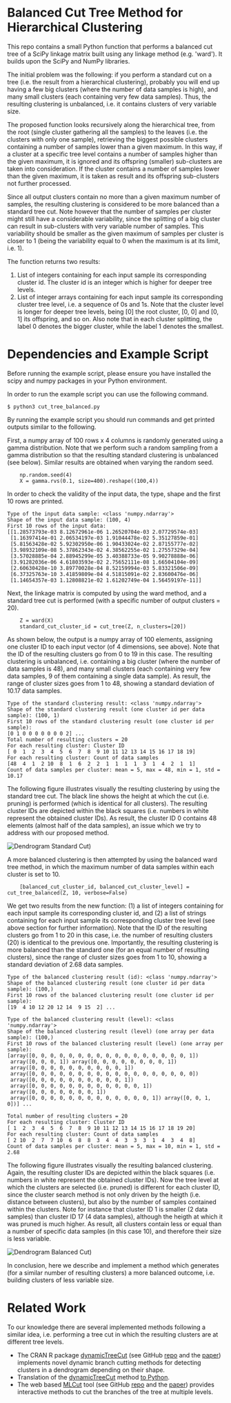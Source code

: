 # Balanced Cut Tree Method for Hierarchical Clustering

This repo contains a small Python function that performs a balanced cut tree of a SciPy linkage matrix built using any linkage method (e.g. 'ward'). It builds upon the SciPy and NumPy libraries.

The initial problem was the following: if you perform a standard cut on a tree (i.e. the result from a hierarchical clustering), probably you will end up having a few big clusters (where the number of data samples is high), and many small clusters (each containing very few data samples). Thus, the resulting clustering is unbalanced, i.e. it contains clusters of very variable size.

The proposed function looks recursively along the hierarchical tree, from the root (single cluster gathering all the samples) to the leaves (i.e. the clusters with only one sample), retrieving the biggest possible clusters containing a number of samples lower than a given maximum. In this way, if a cluster at a specific tree level contains a number of samples higher than the given maximum, it is ignored and its offspring (smaller) sub-clusters are taken into consideration. If the cluster contains a number of samples lower than the given maximum, it is taken as result and its offspring sub-clusters not further processed.

Since all output clusters contain no more than a given maximum number of samples, the resulting clustering is considered to be more balanced than a standard tree cut. Note however that the number of samples per cluster might still have a considerable variability, since the splitting of a big cluster can result in sub-clusters with very variable number of samples. This variability should be smaller as the given maximum of samples per cluster is closer to 1 (being the variability equal to 0 when the maximum is at its limit, i.e. 1).

The function returns two results: 
1. List of integers containing for each input sample its corresponding cluster id. The cluster id is an integer which is higher for deeper tree levels.
2. List of integer arrays containing for each input sample its corresponding cluster tree level, i.e. a sequence of 0s and 1s. Note that the cluster level is longer for deeper tree levels, being [0] the root cluster, [0, 0] and [0, 1] its offspring, and so on. Also note that in each cluster splitting, the label 0 denotes the bigger cluster, while the label 1 denotes the smallest.

# Dependencies and Example Script

Before running the example script, please ensure you have installed the scipy and numpy packages in your Python environment.

In order to run the example script you can use the following command.

```
$ python3 cut_tree_balanced.py
```

By running the example script you should run commands and get printed outputs similar to the following.

First, a numpy array of 100 rows x 4 columns is randomly generated using a gamma distribution. Note that we perform such a random sampling from a gamma distribution so that the resulting standard clustering is unbalanced (see below). Similar results are obtained when varying the random seed.

```
    np.random.seed(4)
    X = gamma.rvs(0.1, size=400).reshape((100,4))
```

In order to check the validity of the input data, the type, shape and the first 10 rows are printed.

```
Type of the input data sample: <class 'numpy.ndarray'>
Shape of the input data sample: (100, 4)
First 10 rows of the input data:
[[1.28573793e-03 8.12672961e-06 1.26520704e-03 2.07729574e-03]
 [1.16397414e-01 2.06534197e-03 1.91044478e-02 5.35127859e-01]
 [5.81563428e-02 5.92302950e-06 1.90433024e-02 2.87155777e-02]
 [3.98932109e-08 5.37862343e-02 4.38562255e-02 1.27557329e-04]
 [3.57028885e-04 2.88945299e-05 3.40388733e-05 9.90278888e-06]
 [3.91282036e-06 4.61803593e-02 2.75652111e-08 1.66504104e-09]
 [2.60630428e-10 3.89770028e-04 8.52159994e-03 5.83321506e-09]
 [6.37325763e-10 3.41859809e-04 4.51815091e-02 2.83600476e-06]
 [1.14654357e-03 1.12808821e-02 1.61202749e-04 1.56459197e-11]]
```

Next, the linkage matrix is computed by using the ward method, and a standard tree cut is performed (with a specific number of output clusters = 20). 

```
    Z = ward(X)
    standard_cut_cluster_id = cut_tree(Z, n_clusters=[20])
```

As shown below, the output is a numpy array of 100 elements, assigning one cluster ID to each input vector (of 4 dimensions, see above). Note that the ID of the resulting clusters go from 0 to 19 in this case. The resulting clustering is unbalanced, i.e. containing a big cluster (where the number of data samples is 48), and many small clusters (each containing very few data samples, 9 of them containing a single data sample). As result, the range of cluster sizes goes from 1 to 48, showing a standard deviation of 10.17 data samples.

```
Type of the standard clustering result: <class 'numpy.ndarray'>
Shape of the standard clustering result (one cluster id per data sample): (100, 1)
First 10 rows of the standard clustering result (one cluster id per sample):
[0 1 0 0 0 0 0 0 0 2] ...
Total number of resulting clusters = 20
For each resulting cluster: Cluster ID
[ 0  1  2  3  4  5  6  7  8  9 10 11 12 13 14 15 16 17 18 19]
For each resulting cluster: Count of data samples
[48  4  1  2 10  8  1  6  2  2  1  1  1  1  3  1  4  2  1  1]
Count of data samples per cluster: mean = 5, max = 48, min = 1, std = 10.17
```

The following figure illustrates visually the resulting clustering by using the standard tree cut. The black line shows the height at which the cut (i.e. pruning) is performed (which is identical for all clusters). The resulting cluster IDs are depicted within the black squares (i.e. numbers in white represent the obtained cluster IDs). As result, the cluster ID 0 contains 48 elements (almost half of the data samples), an issue which we try to address with our proposed method.

![Dendrogram Standard Cut)](dendrogram_1_standard_cut.png?raw=true "Dendrogram Standard Cut")

A more balanced clustering is then attempted by using the balanced ward tree method, in which the maximum number of data samples within each cluster is set to 10. 

```
    [balanced_cut_cluster_id, balanced_cut_cluster_level] = cut_tree_balanced(Z, 10, verbose=False)
```

We get two results from the new function: (1) a list of integers containing for each input sample its corresponding cluster id, and (2) a list of strings containing for each input sample its corresponding cluster tree level (see above section for further information). Note that the ID of the resulting clusters go from 1 to 20 in this case, i.e. the number of resulting clusters (20) is identical to the previous one. Importantly, the resulting clustering is more balanced than the standard one (for an equal number of resulting clusters), since the range of cluster sizes goes from 1 to 10, showing a standard deviation of 2.68 data samples.

```
Type of the balanced clustering result (id): <class 'numpy.ndarray'>
Shape of the balanced clustering result (one cluster id per data sample): (100,)
First 10 rows of the balanced clustering result (one cluster id per sample):
[19  4 10 12 20 12 14  9 15  2] ...

Type of the balanced clustering result (level): <class 'numpy.ndarray'>
Shape of the balanced clustering result (level) (one array per data sample): (100,)
First 10 rows of the balanced clustering result (level) (one array per sample):
[array([0, 0, 0, 0, 0, 0, 0, 0, 0, 0, 0, 0, 0, 0, 0, 0, 0, 1])
 array([0, 0, 0, 1]) array([0, 0, 0, 0, 0, 0, 0, 0, 1])
 array([0, 0, 0, 0, 0, 0, 0, 0, 0, 0, 1])
 array([0, 0, 0, 0, 0, 0, 0, 0, 0, 0, 0, 0, 0, 0, 0, 0, 0, 0])
 array([0, 0, 0, 0, 0, 0, 0, 0, 0, 0, 1])
 array([0, 0, 0, 0, 0, 0, 0, 0, 0, 0, 0, 0, 1])
 array([0, 0, 0, 0, 0, 0, 0, 1])
 array([0, 0, 0, 0, 0, 0, 0, 0, 0, 0, 0, 0, 0, 1]) array([0, 0, 1, 0])] ...

Total number of resulting clusters = 20
For each resulting cluster: Cluster ID
[ 1  2  3  4  5  6  7  8  9 10 11 12 13 14 15 16 17 18 19 20]
For each resulting cluster: Count of data samples
[ 2 10  2  7  7 10  6  8  8  3  4  4  3  3  3  1  4  3  4  8]
Count of data samples per cluster: mean = 5, max = 10, min = 1, std = 2.68
```

The following figure illustrates visually the resulting balanced clustering. Again, the resulting cluster IDs are depicted within the black squares (i.e. numbers in white represent the obtained cluster IDs). Now the tree level at which the clusters are selected (i.e. pruned) is different for each cluster ID, since the cluster search method is not only driven by the heigth (i.e. distance between clusters), but also by the number of samples contained within the clusters. Note for instance that cluster ID 1 is smaller (2 data samples) than cluster ID 17 (4 data samples), although the heigth at which it was pruned is much higher. As result, all clusters contain less or equal than a number of specific data samples (in this case 10), and therefore their size is less variable.

![Dendrogram Balanced Cut)](dendrogram_2_balanced_cut.png?raw=true "Dendrogram Balanced Cut")

In conclusion, here we describe and implement a method which generates (for a similar number of resulting clusters) a more balanced outcome, i.e. building clusters of less variable size.

# Related Work

To our knowledge there are several implemented methods following a similar idea, i.e. performing a tree cut in which the resulting clusters are at different tree levels.

- The CRAN R package [dynamicTreeCut](https://horvath.genetics.ucla.edu/html/CoexpressionNetwork/BranchCutting/) (see GitHub [repo](https://github.com/cran/dynamicTreeCut) and the [paper](https://academic.oup.com/bioinformatics/article/24/5/719/200751)) implements novel dynamic branch cutting methods for detecting clusters in a dendrogram depending on their shape.
- Translation of the [dynamicTreeCut](https://horvath.genetics.ucla.edu/html/CoexpressionNetwork/BranchCutting/) method [to Python](https://github.com/kylessmith/dynamicTreeCut).
- The web based [MLCut](https://bivi.co/visualisation/mlcut) tool (see GitHub [repo](https://github.com/than8/MLCut) and the [paper](https://research-repository.st-andrews.ac.uk/handle/10023/9518)) provides interactive methods to cut the branches of the tree at multiple levels.

